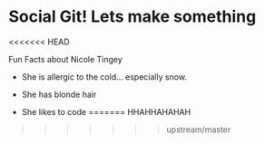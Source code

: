 # Social Git! Lets make something
<<<<<<< HEAD

Fun Facts about Nicole Tingey

* She is allergic to the cold... especially snow.

* She has blonde hair 

* She likes to code
=======
HHAHHAHAHAH
>>>>>>> upstream/master
